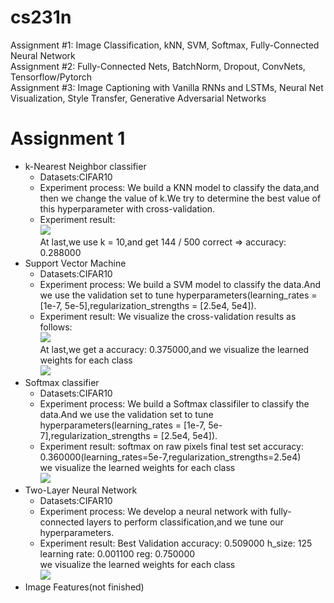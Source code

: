 # cs231n

  Assignment #1: Image Classification, kNN, SVM, Softmax, Fully-Connected Neural Network  
  Assignment #2: Fully-Connected Nets, BatchNorm, Dropout, ConvNets, Tensorflow/Pytorch  
  Assignment #3: Image Captioning with Vanilla RNNs and LSTMs, Neural Net Visualization, Style Transfer, Generative Adversarial Networks  
# Assignment 1  
  * k-Nearest Neighbor classifier  
    * Datasets:CIFAR10 
    * Experiment process: We build a KNN model to classify the data,and then we change the value of k.We try to determine the best value of this hyperparameter with cross-validation.
    * Experiment result:   
    ![](https://github.com/fanshuhuangjia/cs231n/blob/master/PIC/knn_result.png)  
    At last,we use k = 10,and get 144 / 500 correct => accuracy: 0.288000
  * Support Vector Machine
    * Datasets:CIFAR10 
    * Experiment process: We build a SVM model to classify the data.And we use the validation set to tune hyperparameters(learning_rates = [1e-7, 5e-5],regularization_strengths = [2.5e4, 5e4]).
    * Experiment result: We visualize the cross-validation results as follows:  
    ![](https://github.com/fanshuhuangjia/cs231n/blob/master/PIC/SVM_hyperpaprameters.png)  
    At last,we get a accuracy: 0.375000,and we visualize the learned weights for each class  
    ![](https://github.com/fanshuhuangjia/cs231n/blob/master/PIC/SVM_learned%20weights.png)  
  * Softmax classifier
    * Datasets:CIFAR10 
    * Experiment process: We build a Softmax classifiler to classify the data.And we use the validation set to tune hyperparameters(learning_rates = [1e-7, 5e-7],regularization_strengths = [2.5e4, 5e4]).
    * Experiment result: softmax on raw pixels final test set accuracy: 0.360000(learning_rates=5e-7,regularization_strengths=2.5e4)  
      we visualize the learned weights for each class  
    ![](https://github.com/fanshuhuangjia/cs231n/blob/master/PIC/Softmax_learned%20weights.png)
  * Two-Layer Neural Network
    * Datasets:CIFAR10 
    * Experiment process: We develop a neural network with fully-connected layers to perform classification,and we tune our hyperparameters.
    * Experiment result: Best Validation accuracy: 0.509000 h_size: 125 learning rate: 0.001100 reg: 0.750000  
      we visualize the learned weights for each class  
      ![](https://github.com/fanshuhuangjia/cs231n/blob/master/PIC/tow_layer_net_learned%20weights.png)
  * Image Features(not finished)
